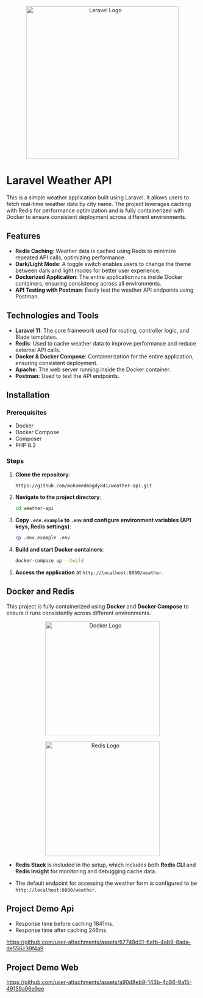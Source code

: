 <p align="center"><a href="https://laravel.com" target="_blank"><img src="https://raw.githubusercontent.com/laravel/art/master/logo-lockup/5%20SVG/2%20CMYK/1%20Full%20Color/laravel-logolockup-cmyk-red.svg" width="400" alt="Laravel Logo"></a></p>

# Laravel Weather API

This is a simple weather application built using Laravel. It allows users to fetch real-time weather data by city name. The project leverages caching with Redis for performance optimization and is fully containerized with Docker to ensure consistent deployment across different environments.

## Features

- **Redis Caching**: Weather data is cached using Redis to minimize repeated API calls, optimizing performance.
- **Dark/Light Mode**: A toggle switch enables users to change the theme between dark and light modes for better user experience.
- **Dockerized Application**: The entire application runs inside Docker containers, ensuring consistency across all environments.
- **API Testing with Postman**: Easily test the weather API endpoints using Postman.

## Technologies and Tools

- **Laravel 11**: The core framework used for routing, controller logic, and Blade templates.
- **Redis**: Used to cache weather data to improve performance and reduce external API calls.
- **Docker & Docker Compose**: Containerization for the entire application, ensuring consistent deployment.
- **Apache**: The web server running inside the Docker container.
- **Postman**: Used to test the API endpoints.

## Installation

### Prerequisites

- Docker
- Docker Compose
- Composer
- PHP 8.2

### Steps

1. **Clone the repository**:
    ```bash
    https://github.com/mohamedmagdy841/weather-api.git
    ```

2. **Navigate to the project directory**:
    ```bash
    cd weather-api
    ```

3. **Copy `.env.example` to `.env` and configure environment variables (API keys, Redis settings)**:
    ```bash
    cp .env.example .env
    ```

4. **Build and start Docker containers**:
    ```bash
    docker-compose up --build
    ```

5. **Access the application** at `http://localhost:8080/weather`.

## Docker and Redis

This project is fully containerized using **Docker** and **Docker Compose** to ensure it runs consistently across different environments. 
<p align="center"><a href="https://www.docker.com" target="_blank"><img src="https://github.com/user-attachments/assets/b6fcf59c-9532-477b-a030-8e54d939d456" width="300" alt="Docker Logo"></a></p>
<p align="center"><a href="https://redis.io" target="_blank"><img src="https://github.com/user-attachments/assets/454b1985-6723-4448-a127-827c6b12a3c0" width="300" alt="Redis Logo"></a></p>

- **Redis Stack** is included in the setup, which includes both **Redis CLI** and **Redis Insight** for monitoring and debugging cache data.

- The default endpoint for accessing the weather form is configured to be `http://localhost:8080/weather`.

## Project Demo Api

- Response time before caching 1841ms.
- Response time after caching 246ms.

https://github.com/user-attachments/assets/67748d31-6afb-4ab9-8ada-de556c39f4a9

## Project Demo Web

https://github.com/user-attachments/assets/a90d8eb9-143b-4c86-9a15-49159a96e9ee


